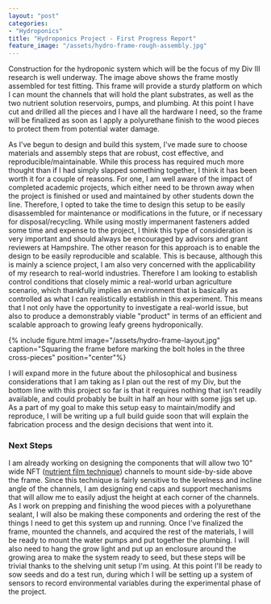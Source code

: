 ```yaml
---
layout: "post"
categories:
- "Hydroponics"
title: "Hydroponics Project - First Progress Report"
feature_image: "/assets/hydro-frame-rough-assembly.jpg"
---
```


Construction for the hydroponic system which will be the focus of my Div III research is well underway. The image above shows the frame mostly assembled for test fitting. This frame will provide a sturdy platform on which I can mount the channels that will hold the plant substrates, as well as the two nutrient solution reservoirs, pumps, and plumbing. At this point I have cut and drilled all the pieces and I have all the hardware I need, so the frame will be finalized as soon as I apply a polyurethane finish to the wood pieces to protect them from potential water damage.

As I've begun to design and build this system, I've made sure to choose materials and assembly steps that are robust, cost effective, and reproducible/maintainable. While this process has required much more thought than if I had simply slapped something together, I think it has been worth it for a couple of reasons. For one, I am well aware of the impact of completed academic projects, which either need to be thrown away when the project is finished or used and maintained by other students down the line. Therefore, I opted to take the time to design this setup to be easily disassembled for maintenance or modifications in the future, or if necessary for disposal/recycling. While using mostly impermanent fasteners added some time and expense to the project, I think this type of consideration is very important and should always be encouraged by advisors and grant reviewers at Hampshire. The other reason for this approach is to enable the design to be easily reproducible and scalable. This is because, although this is mainly a science project, I am also very concerned with the applicability of my research to real-world industries. Therefore I am looking to establish control conditions that closely mimic a real-world urban agriculture scenario, which thankfully implies an environment that is basically as controlled as what I can realistically establish in this experiment. This means that I not only have the opportunity to investigate a real-world issue, but also to produce a demonstrably viable "product" in terms of an efficient and scalable approach to growing leafy greens hydroponically.

 {% include figure.html image="/assets/hydro-frame-layout.jpg" caption="Squaring the frame before marking the bolt holes in the three cross-pieces" position="center"%}

I will expand more in the future about the philosophical and business considerations that I am taking as I plan out the rest of my Div, but the bottom line with this project so far is that it requires nothing that isn't readily available, and could probably be built in half an hour with some jigs set up. As a part of my goal to make this setup easy to maintain/modify and reproduce, I will be writing up a full build guide soon that will explain the fabrication process and the design decisions that went into it.

### Next Steps

I am already working on designing the components that will allow two 10" wide NFT ([nutrient film technique](https://en.wikipedia.org/wiki/Nutrient_film_technique)) channels to mount side-by-side above the frame. Since this technique is fairly sensitive to the levelness and incline angle of the channels, I am designing end caps and support mechanisms that will allow me to easily adjust the height at each corner of the channels. As I work on prepping and finishing the wood pieces with a polyurethane sealant, I will also be making these components and ordering the rest of the things I need to get this system up and running. Once I've finalized the frame, mounted the channels, and acquired the rest of the materials, I will be ready to mount the water pumps and put together the plumbing. I will also need to hang the grow light and put up an enclosure around the growing area to make the system ready to seed, but these steps will be trivial thanks to the shelving unit setup I'm using. At this point I'll be ready to sow seeds and do a test run, during which I will be setting up a system of sensors to record environmental variables during the experimental phase of the project.
